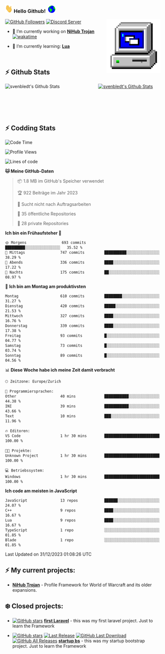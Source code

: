 ### <img src="https://github.com/svenbledt/svenbledt/blob/main/Assets/Hi.gif" height="28" width="24"> **Hello Github!** &nbsp;<img src="https://github.com/svenbledt/svenbledt/blob/main/Assets/Earth.gif" height="24" width="24">
[![GitHub Followers](https://img.shields.io/github/followers/svenbledt?label=Follow&style=flat-squaree&logo=github&labelColor=black&color=black&cacheSeconds=5)](https://github.com/svenbledt)
[![Discord Server](https://img.shields.io/discord/443405445831327754?style=flat-squeree&logo=discord&logoColor=white&label=Trojan%20Rotations%20Server&labelColor=black&color=gray&cacheSeconds=3650)](https://discord.gg/c6GZKjVhxw)
<img align="right" alt="PC GIF" src="https://github.com/svenbledt/svenbledt/blob/main/Assets/PC.gif" width="175" />

<p>

 - 🔭 I’m currently working on **[NiHub Trojan](https://github.com/svenbledt/NiHub_Trojan)** [![wakatime](https://wakatime.com/badge/user/eb1cebc0-6a00-4f39-ab37-6770a4331515/project/0a5573a9-fa5d-4b9d-81af-c0e7e4aeb9b8.svg)](https://wakatime.com/badge/user/eb1cebc0-6a00-4f39-ab37-6770a4331515/project/0a5573a9-fa5d-4b9d-81af-c0e7e4aeb9b8)

 - 🌱 I’m currently learning: **[Lua](https://www.lua.org/)**
 
</p>

<br>

## :zap: Github Stats

<a href="https://github.com/svenbledt">
  <img align="left" src="https://github-readme-stats.vercel.app/api?username=svenbledt&show_icons=true&title_color=c9d1d9&icon_color=58a6da&text_color=c9d1d9&bg_color=0d1117&hide=issues" alt="svenbledt's Github Stats" width="60%">
 </a>
 <a href="https://github.com/svenbledt">
 <img src="https://github-readme-stats.vercel.app/api/top-langs/?username=svenbledt&show_icons=true&title_color=c9d1d9&icon_color=58a6da&text_color=c9d1d9&bg_color=0d1117" alt="svenbledt's Github Stats" width="35%">
 </a>

<br> <br> <br> <br> 
## :zap: Codding Stats

<!--START_SECTION:waka-->
![Code Time](http://img.shields.io/badge/Code%20Time-263%20hrs%2035%20mins-blue)

![Profile Views](http://img.shields.io/badge/Profilansichten-0-blue)

![Lines of code](https://img.shields.io/badge/Seit%20Hallo%20Welt%20habe%20ich%20geschrieben-20.4%20million%20Codezeilen-blue)

**🐱 Meine GitHub-Daten** 

> 📦 1.8 MB im GitHub's Speicher verwendet 
 > 
> 🏆 922 Beiträge im Jahr 2023
 > 
> 🚫 Sucht nicht nach Auftragsarbeiten
 > 
> 📜 35 öffentliche Repositories 
 > 
> 🔑 28 private Repositories 
 > 
**Ich bin ein Frühaufsteher 🐤** 

```text
🌞 Morgens                693 commits         █████████░░░░░░░░░░░░░░░░   35.52 % 
🌆 Mittags                747 commits         ██████████░░░░░░░░░░░░░░░   38.29 % 
🌃 Abends                 336 commits         ████░░░░░░░░░░░░░░░░░░░░░   17.22 % 
🌙 Nachts                 175 commits         ██░░░░░░░░░░░░░░░░░░░░░░░   08.97 % 
```
📅 **Ich bin am Montag am produktivsten** 

```text
Montag                   610 commits         ████████░░░░░░░░░░░░░░░░░   31.27 % 
Dienstag                 420 commits         █████░░░░░░░░░░░░░░░░░░░░   21.53 % 
Mittwoch                 327 commits         ████░░░░░░░░░░░░░░░░░░░░░   16.76 % 
Donnerstag               339 commits         ████░░░░░░░░░░░░░░░░░░░░░   17.38 % 
Freitag                  93 commits          █░░░░░░░░░░░░░░░░░░░░░░░░   04.77 % 
Samstag                  73 commits          █░░░░░░░░░░░░░░░░░░░░░░░░   03.74 % 
Sonntag                  89 commits          █░░░░░░░░░░░░░░░░░░░░░░░░   04.56 % 
```


📊 **Diese Woche habe ich meine Zeit damit verbracht** 

```text
🕑︎ Zeitzone: Europe/Zurich

💬 Programmiersprachen: 
Other                    40 mins             ███████████░░░░░░░░░░░░░░   44.38 % 
INI                      39 mins             ███████████░░░░░░░░░░░░░░   43.66 % 
Text                     10 mins             ███░░░░░░░░░░░░░░░░░░░░░░   11.96 % 

🔥 Editoren: 
VS Code                  1 hr 30 mins        █████████████████████████   100.00 % 

🐱‍💻 Projekte: 
Unknown Project          1 hr 30 mins        █████████████████████████   100.00 % 

💻 Betriebssystem: 
Windows                  1 hr 30 mins        █████████████████████████   100.00 % 
```

**Ich code am meisten in JavaScript** 

```text
JavaScript               13 repos            ██████░░░░░░░░░░░░░░░░░░░   24.07 % 
C++                      9 repos             ████░░░░░░░░░░░░░░░░░░░░░   16.67 % 
Lua                      9 repos             ████░░░░░░░░░░░░░░░░░░░░░   16.67 % 
TypeScript               1 repo              ░░░░░░░░░░░░░░░░░░░░░░░░░   01.85 % 
Blade                    1 repo              ░░░░░░░░░░░░░░░░░░░░░░░░░   01.85 % 
```




 Last Updated on 31/12/2023 01:08:26 UTC
<!--END_SECTION:waka-->


## :zap: My current projects:

 - [**NiHub Trojan**](https://github.com/svenbledt/NiHub_Trojan)  - Profile Framework for World of Warcraft and its older expansions.


## :snowflake: Closed projects:
  
- [![GitHub stars](https://img.shields.io/github/stars/svenbledt/first-laravel?style=flat-square)](https://github.com/svenbledt/first-laravel)
 [**first Laravel**](https://github.com/svenbledt/first-laravel)  - this was my first laravel project. Just to learn the Framework

- [![GitHub stars](https://img.shields.io/github/stars/svenbledt/startup-bs?style=flat-square)](https://github.com/svenbledt/startup-bs)
[![Last Release](https://img.shields.io/github/v/release/svenbledt/startup-bs?style=flat-square)](https://github.com/svenbledt/startup-bs)
[![GitHub Last Download](https://img.shields.io/github/downloads/svenbledt/startup-bs/v1.1.0/total?style=flat-square)](https://github.com/svenbledt/startup-bs/releases/tag/v1.1.0)
[![GitHub All Releases](https://img.shields.io/github/downloads/svenbledt/startup-bs/total?style=flat-square)](https://github.com/svenbledt/startup-bs/releases)
 [**startup bs**](https://github.com/svenbledt/startup-bs)  - this was my startup bootstrap project. Just to learn the Framework
